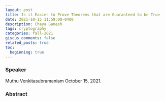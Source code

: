 ```yaml
---
layout: post
title: Is it Easier to Prove Theorems that are Guaranteed to be True
date: 2021-10-15 11:59:00-0400
description: Chaya Ganesh
tags: cryptography
categories: fall-2021
giscus_comments: false
related_posts: true
toc:
  beginning: true
---
```


### Speaker 

Muthu Venkitasubramaniam
October 15, 2021. 


### Abstract

